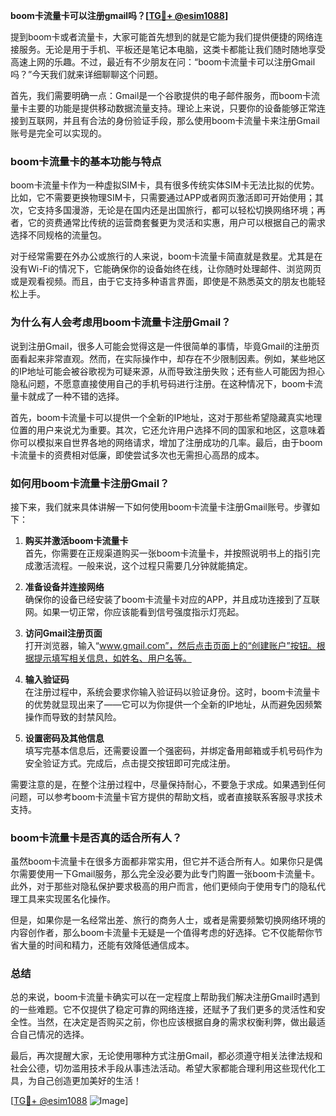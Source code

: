 **boom卡流量卡可以注册gmail吗？[[TG💪+ @esim1088](https://t.me/s/esim1088)]**

提到boom卡或者流量卡，大家可能首先想到的就是它能为我们提供便捷的网络连接服务。无论是用于手机、平板还是笔记本电脑，这类卡都能让我们随时随地享受高速上网的乐趣。不过，最近有不少朋友在问：“boom卡流量卡可以注册Gmail吗？”今天我们就来详细聊聊这个问题。

首先，我们需要明确一点：Gmail是一个谷歌提供的电子邮件服务，而boom卡流量卡主要的功能是提供移动数据流量支持。理论上来说，只要你的设备能够正常连接到互联网，并且有合法的身份验证手段，那么使用boom卡流量卡来注册Gmail账号是完全可以实现的。

### **boom卡流量卡的基本功能与特点**

boom卡流量卡作为一种虚拟SIM卡，具有很多传统实体SIM卡无法比拟的优势。比如，它不需要更换物理SIM卡，只需要通过APP或者网页激活即可开始使用；其次，它支持多国漫游，无论是在国内还是出国旅行，都可以轻松切换网络环境；再者，它的资费通常比传统的运营商套餐更为灵活和实惠，用户可以根据自己的需求选择不同规格的流量包。

对于经常需要在外办公或旅行的人来说，boom卡流量卡简直就是救星。尤其是在没有Wi-Fi的情况下，它能确保你的设备始终在线，让你随时处理邮件、浏览网页或是观看视频。而且，由于它支持多种语言界面，即使是不熟悉英文的朋友也能轻松上手。

### **为什么有人会考虑用boom卡流量卡注册Gmail？**

说到注册Gmail，很多人可能会觉得这是一件很简单的事情，毕竟Gmail的注册页面看起来非常直观。然而，在实际操作中，却存在不少限制因素。例如，某些地区的IP地址可能会被谷歌视为可疑来源，从而导致注册失败；还有些人可能因为担心隐私问题，不愿意直接使用自己的手机号码进行注册。在这种情况下，boom卡流量卡就成了一种不错的选择。

首先，boom卡流量卡可以提供一个全新的IP地址，这对于那些希望隐藏真实地理位置的用户来说尤为重要。其次，它还允许用户选择不同的国家和地区，这意味着你可以模拟来自世界各地的网络请求，增加了注册成功的几率。最后，由于boom卡流量卡的资费相对低廉，即使尝试多次也无需担心高昂的成本。

### **如何用boom卡流量卡注册Gmail？**

接下来，我们就来具体讲解一下如何使用boom卡流量卡注册Gmail账号。步骤如下：

1. **购买并激活boom卡流量卡**  
   首先，你需要在正规渠道购买一张boom卡流量卡，并按照说明书上的指引完成激活流程。一般来说，这个过程只需要几分钟就能搞定。

2. **准备设备并连接网络**  
   确保你的设备已经安装了boom卡流量卡对应的APP，并且成功连接到了互联网。如果一切正常，你应该能看到信号强度指示灯亮起。

3. **访问Gmail注册页面**  
   打开浏览器，输入“www.gmail.com”，然后点击页面上的“创建账户”按钮。根据提示填写相关信息，如姓名、用户名等。

4. **输入验证码**  
   在注册过程中，系统会要求你输入验证码以验证身份。这时，boom卡流量卡的优势就显现出来了——它可以为你提供一个全新的IP地址，从而避免因频繁操作而导致的封禁风险。

5. **设置密码及其他信息**  
   填写完基本信息后，还需要设置一个强密码，并绑定备用邮箱或手机号码作为安全验证方式。完成后，点击提交按钮即可完成注册。

需要注意的是，在整个注册过程中，尽量保持耐心，不要急于求成。如果遇到任何问题，可以参考boom卡流量卡官方提供的帮助文档，或者直接联系客服寻求技术支持。

### **boom卡流量卡是否真的适合所有人？**

虽然boom卡流量卡在很多方面都非常实用，但它并不适合所有人。如果你只是偶尔需要使用一下Gmail服务，那么完全没必要为此专门购置一张boom卡流量卡。此外，对于那些对隐私保护要求极高的用户而言，他们更倾向于使用专门的隐私代理工具来实现匿名化操作。

但是，如果你是一名经常出差、旅行的商务人士，或者是需要频繁切换网络环境的内容创作者，那么boom卡流量卡无疑是一个值得考虑的好选择。它不仅能帮你节省大量的时间和精力，还能有效降低通信成本。

### **总结**

总的来说，boom卡流量卡确实可以在一定程度上帮助我们解决注册Gmail时遇到的一些难题。它不仅提供了稳定可靠的网络连接，还赋予了我们更多的灵活性和安全性。当然，在决定是否购买之前，你也应该根据自身的需求权衡利弊，做出最适合自己情况的选择。

最后，再次提醒大家，无论使用哪种方式注册Gmail，都必须遵守相关法律法规和社会公德，切勿滥用技术手段从事违法活动。希望大家都能合理利用这些现代化工具，为自己创造更加美好的生活！

[[TG💪+ @esim1088](https://t.me/s/esim1088) ![Image](https://i.postimg.cc/4NQfJmqS/Snipaste-2025-05-13-00-14-12.png)]